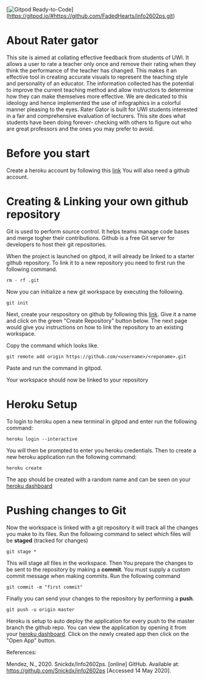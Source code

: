 [![Gitpod Ready-to-Code](https://img.shields.io/badge/Gitpod-Ready--to--Code-blue?logo=gitpod)]
(https://gitpod.io/#https://github.com/FadedHearts/info2602ps.git) 


# About Rater gator
This site is aimed at collating effective feedback from students of UWI. It allows a user to rate a teacher only once and remove their rating when they think the performance of the teacher has changed. This makes it an effective tool in creating accurate visuals to represent the teaching style and personality of an educator. 
The information collected has the potential to improve the current teaching method and allow instructors to determine how they can make themselves more effective. We are dedicated to this ideology and hence implemented the use of infographics in a colorful manner pleasing to the eyes. 
Rater Gator is built for UWI students interested in a fair and comprehensive evaluation of lecturers. This site does what students have been doing forever- checking with others to figure out who are great professors and the ones you may prefer to avoid. 
# Before you start
Create a heroku account by following this [link](https://signup.heroku.com/login)
You will also need a github account.

# Creating & Linking your own github repository
Git is used to perform source control. It helps teams manage code bases and merge togher their contributions.
Github is a free Git server for developers to host their git repositories.

When the project is launched on gitpod, it will already be linked to a starter github repository. To link it to a new repository you need to first run the following command.

```
rm - rf .git
```
Now you can initialize a new git workspace by executing the following.


```
git init
```

Next, create your respository on github by following this [link](https://github.com/new). Give it a name and click on the green "Create Repository" button below.
The next page would give you instructions on how to link the repository to an existing workspace.

Copy the command which looks like.

```
git remote add origin https://github.com/<username>/<reponame>.git
```
Paste and run the command in gitpod.

Your workspace should now be linked to your repository

# Heroku Setup
To login to heroku open a new terminal in gitpod and enter run the following command:

```
heroku login --interactive
```
You will then be prompted to enter you heroku credentials. Then to create a new heroku application run the following command:

```
heroku create
```
The app should be created with a random name and can be seen on your [heroku dashboard](https://dashboard.heroku.com/apps/)

# Pushing changes to Git
Now the workspace is linked with a git repository it will track all the changes you make to its files.
Run the following command to select which files will be **staged** (tracked for changes)

```
git stage *
```

This will stage all files in the workspace.
Then You prepare the changes to be sent to the repository by making a **commit**. You must supply a custom commit message when making commits.
Run the following command

```
git commit -m "first commit"
```

Finally you can send your changes to the repository by performing a **push**.

```
git push -u origin master
```

Heroku is setup to auto deploy the application for every push to the master branch the github repo. You can view the application by opening it from your [heroku dashboard](https://dashboard.heroku.com/apps/). Click on the newly created app then click on the "Open App" button.

References:

Mendez, N., 2020. Snickdx/Info2602ps. [online] GitHub. Available at: <https://github.com/Snickdx/info2602ps> [Accessed 14 May 2020].
